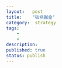 ```yaml
---
layout:   post
title:    "板块掘金"
category:  strategy
tags:     
    -  
    -   
description: 
published: true
status: publish
---
```

 
